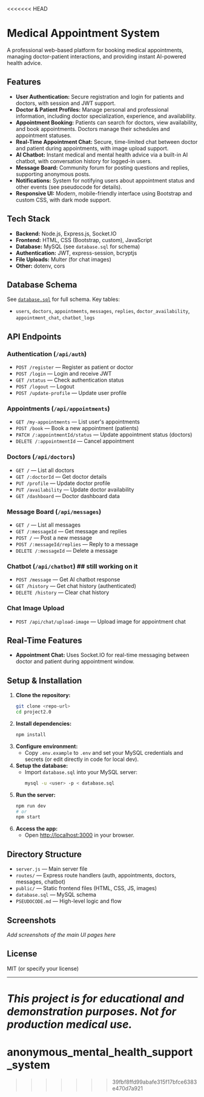 <<<<<<< HEAD
# Medical Appointment System

A professional web-based platform for booking medical appointments, managing doctor-patient interactions, and providing instant AI-powered health advice.

## Features

- **User Authentication:** Secure registration and login for patients and doctors, with session and JWT support.
- **Doctor & Patient Profiles:** Manage personal and professional information, including doctor specialization, experience, and availability.
- **Appointment Booking:** Patients can search for doctors, view availability, and book appointments. Doctors manage their schedules and appointment statuses.
- **Real-Time Appointment Chat:** Secure, time-limited chat between doctor and patient during appointments, with image upload support.
- **AI Chatbot:** Instant medical and mental health advice via a built-in AI chatbot, with conversation history for logged-in users.
- **Message Board:** Community forum for posting questions and replies, supporting anonymous posts.
- **Notifications:** System for notifying users about appointment status and other events (see pseudocode for details).
- **Responsive UI:** Modern, mobile-friendly interface using Bootstrap and custom CSS, with dark mode support.

## Tech Stack

- **Backend:** Node.js, Express.js, Socket.IO
- **Frontend:** HTML, CSS (Bootstrap, custom), JavaScript
- **Database:** MySQL (see `database.sql` for schema)
- **Authentication:** JWT, express-session, bcryptjs
- **File Uploads:** Multer (for chat images)
- **Other:** dotenv, cors

## Database Schema

See [`database.sql`](./database.sql) for full schema. Key tables:
- `users`, `doctors`, `appointments`, `messages`, `replies`, `doctor_availability`, `appointment_chat`, `chatbot_logs`

## API Endpoints

### Authentication (`/api/auth`)
- `POST /register` — Register as patient or doctor
- `POST /login` — Login and receive JWT
- `GET /status` — Check authentication status
- `POST /logout` — Logout
- `POST /update-profile` — Update user profile

### Appointments (`/api/appointments`)
- `GET /my-appointments` — List user's appointments
- `POST /book` — Book a new appointment (patients)
- `PATCH /:appointmentId/status` — Update appointment status (doctors)
- `DELETE /:appointmentId` — Cancel appointment

### Doctors (`/api/doctors`)
- `GET /` — List all doctors
- `GET /:doctorId` — Get doctor details
- `PUT /profile` — Update doctor profile
- `PUT /availability` — Update doctor availability
- `GET /dashboard` — Doctor dashboard data

### Message Board (`/api/messages`)
- `GET /` — List all messages
- `GET /:messageId` — Get message and replies
- `POST /` — Post a new message
- `POST /:messageId/replies` — Reply to a message
- `DELETE /:messageId` — Delete a message

### Chatbot (`/api/chatbot`) ## still working on it
- `POST /message` — Get AI chatbot response
- `GET /history` — Get chat history (authenticated)
- `DELETE /history` — Clear chat history

### Chat Image Upload
- `POST /api/chat/upload-image` — Upload image for appointment chat

## Real-Time Features
- **Appointment Chat:** Uses Socket.IO for real-time messaging between doctor and patient during appointment window.

## Setup & Installation

1. **Clone the repository:**
   ```bash
   git clone <repo-url>
   cd project2.0
   ```
2. **Install dependencies:**
   ```bash
   npm install
   ```
3. **Configure environment:**
   - Copy `.env.example` to `.env` and set your MySQL credentials and secrets (or edit directly in code for local dev).
4. **Setup the database:**
   - Import `database.sql` into your MySQL server:
     ```bash
     mysql -u <user> -p < database.sql
     ```
5. **Run the server:**
   ```bash
   npm run dev
   # or
   npm start
   ```
6. **Access the app:**
   - Open [http://localhost:3000](http://localhost:3000) in your browser.

## Directory Structure

- `server.js` — Main server file
- `routes/` — Express route handlers (auth, appointments, doctors, messages, chatbot)
- `public/` — Static frontend files (HTML, CSS, JS, images)
- `database.sql` — MySQL schema
- `PSEUDOCODE.md` — High-level logic and flow

## Screenshots
_Add screenshots of the main UI pages here_

## License
MIT (or specify your license)

---

_This project is for educational and demonstration purposes. Not for production medical use._ 
=======
# anonymous_mental_health_support_system
>>>>>>> 39fbf8ffd99abafe315f17bfce6383e470d7a921
